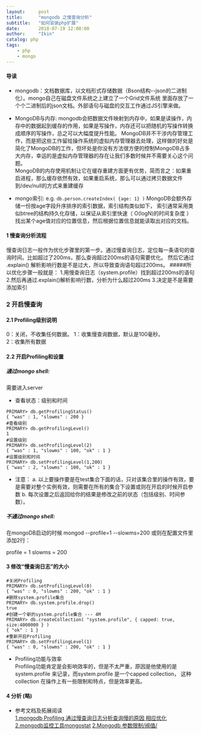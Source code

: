 ```yaml
---
layout:     post
title:      "mongodb 之慢查询分析"
subtitle:   "如何安装php扩展"
date:       2018-07-19 12:00:00
author:     "Ikin"
catalog: php
tags:
    - php
    - mongo
---
```

#### 导读 
* mongodb：文档数据库，以文档形式存储数据（Bson结构--json的二进制化）。mongo自己在磁盘文件系统之上建立了一个Grid文件系统
里面存放了一个个二进制后的json文档。外部语句与磁盘的交互工作通过JS引擎来做。

* MongoDB与内存: mongodb会把数据文件映射到内存中，如果是读操作，内存中的数据起到缓存的作用，如果是写操作，内存还可以把随机的写操作转换成顺序的写操作，总之可以大幅度提升性能。
MongoDB并不干涉内存管理工作，而是把这些工作留给操作系统的虚拟内存管理器去处理，这样做的好处是简化了MongoDB的工作，但坏处是你没有方法很方便的控制MongoDB占多大内存，幸运的是虚拟内存管理器的存在让我们多数时候并不需要关心这个问题。  
MongoDB的内存使用机制让它在缓存重建方面更有优势，简而言之：如果重启进程，那么缓存依然有效，如果重启系统，那么可以通过拷贝数据文件到/dev/null的方式来重建缓存   
 
* mongo索引: e.g. `db.person.createIndex( {age: 1} )` MongoDB会额外存储一份按age字段升序排序的索引数据，索引结构类似如下，
索引通常采用类似btree的结构持久化存储，以保证从索引里快速（ O(logN)的时间复杂度 ）找出某个age值对应的位置信息，然后根据位置信息就能读取出对应的文档。
    

#### 1 慢查询分析流程
慢查询日志一般作为优化步骤里的第一步。通过慢查询日志，定位每一条语句的查询时间。比如超过了200ms，那么查询超过200ms的语句需要优化。
然后它通过 .explain() 解析影响行数是不是过大，所以导致查询语句超过200ms。
#####所以优化步骤一般就是： 
1.用慢查询日志（system.profile）找到超过200ms的语句
2.然后再通过.explain()解析影响行数，分析为什么超过200ms 
3.决定是不是需要添加索引

### 2 开启慢查询

#### 2.1 Profiling级别说明
0：关闭，不收集任何数据。 
1：收集慢查询数据，默认是100毫秒。  
2：收集所有数据  

#### 2.2 开启Profiling和设置

##### 通过mongo shell:
需要进入server 
* 查看状态：级别和时间  
```
PRIMARY> db.getProfilingStatus()
{ "was" : 1, "slowms" : 200 }
#查看级别
PRIMARY> db.getProfilingLevel()
1
#设置级别
PRIMARY> db.setProfilingLevel(2)
{ "was" : 1, "slowms" : 100, "ok" : 1 }
#设置级别和时间
PRIMARY> db.setProfilingLevel(1,200)
{ "was" : 2, "slowms" : 100, "ok" : 1 }
```

* 注意：
a. 以上要操作要是在test集合下面的话，只对该集合里的操作有效，要是需要对整个实例有效，则需要在所有的集合下设置或则在开启的时候开启参数
b. 每次设置之后返回给你的结果是修改之前的状态（包括级别、时间参数）。

##### 不通过mongo shell:
在mongoDB启动的时候
mongod --profile=1 --slowms=200
或则在配置文件里添加2行：

profile = 1
slowms = 200

#### 3 修改“慢查询日志”的大小
```
#关闭Profiling
PRIMARY> db.setProfilingLevel(0)
{ "was" : 0, "slowms" : 200, "ok" : 1 }
#删除system.profile集合
PRIMARY> db.system.profile.drop()
true
#创建一个新的system.profile集合 --- 4M
PRIMARY> db.createCollection( "system.profile", { capped: true, size:4000000 } )
{ "ok" : 1 }
#重新开启Profiling
PRIMARY> db.setProfilingLevel(1)
{ "was" : 0, "slowms" : 200, "ok" : 1 }
```

* Profiling功能与效率  
Profiling功能肯定是会影响效率的，但是不太严重，原因是他使用的是system.profile 来记录，而system.profile 是一个capped collection， 这种collection 在操作上有一些限制和特点，但是效率更高。

#### 4 分析 (略)

* 参考文档及拓展阅读  
[1.mongodb Profiling 通过慢查询日志分析查询慢的原因 相应优化](http://blog.51cto.com/qiangsh/2052609)  
[2.mongodb监控工具mongostat](https://blog.csdn.net/u011186019/article/details/70918288)
[2.Mongodb 参数限制/阀值/](https://blog.csdn.net/cx136295988/article/details/73496784)